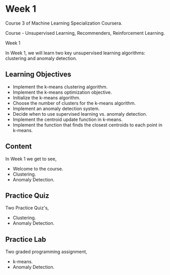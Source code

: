 # Week 1

Course 3 of Machine Learning Specialization Coursera.

Course - Unsupervised Learning, Recommenders, Reinforcement Learning.

Week 1
 
In Week 1, we will learn two key unsupervised learning algorithms: clustering and anomaly detection.

## Learning Objectives

* Implement the k-means clustering algorithm.
* Implement the k-means optimization objective.
* Initialize the k-means algorithm.
* Choose the number of clusters for the k-means algorithm.
* Implement an anomaly detection system.
* Decide when to use supervised learning vs. anomaly detection.
* Implement the centroid update function in k-means.
* Implement the function that finds the closest centroids to each point in k-means.

## Content

In Week 1 we get to see,
 
* Welcome to the course.
* Clustering.
* Anomaly Detection.

## Practice Quiz

Two Practice Quiz's,

*  Clustering.
* Anomaly Detection.


## Practice Lab

Two graded programming assignment,

* k-means.
* Anomaly Detection.
